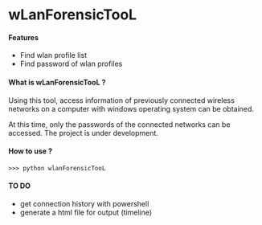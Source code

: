 # wLanForensicTooL

#### Features

- Find wlan profile list
- Find password of wlan profiles

#### What is wLanForensicTooL ?

Using this tool, access information of previously connected wireless networks on a computer with windows operating system can be obtained.

At this time, only the passwords of the connected networks can be accessed. The project is under development.

#### How to use ?

    >>> python wlanForensicTooL

#### TO DO
- get connection history with powershell
- generate a html file for output (timeline)

